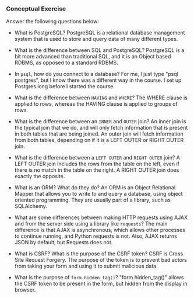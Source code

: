 ### Conceptual Exercise

Answer the following questions below:

- What is PostgreSQL?
   PostgreSQL is a relational database management system that is used to store and query data of many different types.
- What is the difference between SQL and PostgreSQL?
   PostgreSQL is a bit more advanced than traditional SQL, and it is an Object based RDBMS, as opposed to a standard RDBMS.
- In `psql`, how do you connect to a database?
   For me, I just type "psql postgres", but I know there was a different way in the course. I set up Postgres long before I started the course.
- What is the difference between `HAVING` and `WHERE`?
   The WHERE clause is applied to rows, whereas the HAVING clause is applied to groups of rows.
- What is the difference between an `INNER` and `OUTER` join?
   An inner join is the typical join that we do, and will only fetch information that is present in both tables that are being joined. An outer join will fetch information from both tables, depending on if it is a LEFT OUTER or RIGHT OUTER join.
- What is the difference between a `LEFT OUTER` and `RIGHT OUTER` join?
   A LEFT OUTER join includes the rows from the table on the left, even if there is no match in the table on the right. A RIGHT OUTER join does exactly the opposite.
- What is an ORM? What do they do?
   An ORM is an Object Relational Mapper that allows you to write to and query a database, using object oriented programming. They are usually part of a library, such as SQLAlchemy.
- What are some differences between making HTTP requests using AJAX 
  and from the server side using a library like `requests`?
   The main difference is that AJAX is asynchronous, which allows other processes to continue running, and Python requests is not. Also, AJAX returns JSON by default, but Requests does not.

- What is CSRF? What is the purpose of the CSRF token?
   CSRF is Cross Site Request Forgery. The purpose of the token is to prevent bad actors from taking your form and using it to submit malicious data.
- What is the purpose of `form.hidden_tag()`?
   "form.hidden_tag()" allows the CSRF token to be present in the form, but hidden from the display in browser.
